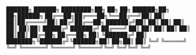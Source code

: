 
██████╗  ██████╗ ████████╗██╗     ██╗   ██╗ ██████╗██╗  ██╗██████╗ 
██╔══██╗██╔═══██╗╚══██╔══╝██║     ██║   ██║██╔════╝██║ ██╔╝██╔══██╗
██████╔╝██║   ██║   ██║   ██║     ██║   ██║██║     █████╔╝ ██████╔╝
██╔═══╝ ██║   ██║   ██║   ██║     ██║   ██║██║     ██╔═██╗ ██╔══██╗
██║     ╚██████╔╝   ██║   ███████╗╚██████╔╝╚██████╗██║  ██╗██║  ██║
╚═╝      ╚═════╝    ╚═╝   ╚══════╝ ╚═════╝  ╚═════╝╚═╝  ╚═╝╚═╝  ╚═╝
                                                                   

